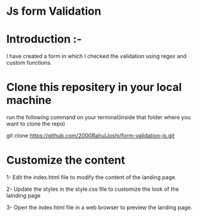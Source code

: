 # Js form Validation

# Introduction :- 
I have created a form in which I checked the validation using regex and custom functions.

# Clone this repositery in your local machine
run the following command on your terminal(inside that folder where you want to clone the repo)

git clone https://github.com/2000RahulJoshi/form-validation-js.git


# Customize the content
1- Edit the index.html file to modify the content of the landing page.

2- Update the styles in the style.css file to customize the look of the lalnding page

3- Open the index.html file in a web browser to preview the landing page.    